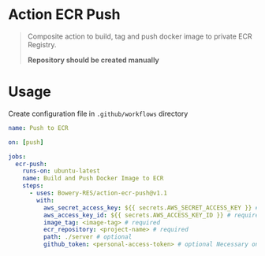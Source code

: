 # Action ECR Push

> Composite action to build, tag and push docker image to private ECR Registry.
> 
> **Repository should be created manually**

# Usage

Create configuration file in `.github/workflows` directory
```yaml
name: Push to ECR

on: [push]

jobs:
  ecr-push:
    runs-on: ubuntu-latest
    name: Build and Push Docker Image to ECR
    steps:
      - uses: Bowery-RES/action-ecr-push@v1.1
        with: 
          aws_secret_access_key: ${{ secrets.AWS_SECRET_ACCESS_KEY }} # required
          aws_access_key_id: ${{ secrets.AWS_ACCESS_KEY_ID }} # required
          image_tag: <image-tag> # required
          ecr_repository: <project-name> # required
          path: ./server # optional
          github_token: <personal-access-token> # optional Necessary only when repo uses submodules
```